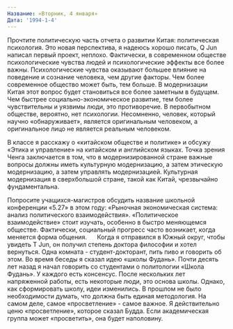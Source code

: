 ```yaml
---
Название: «Вторник, 4 января»
Дата: '1994-1-4'
---
```

Прочтите политическую часть отчета о развитии Китая: политическая психология. Это новая перспектива, я надеюсь хорошо писать, Q Jun написал первый проект, неплохо. Фактически, в современном обществе психологические чувства людей и психологические эффекты все более важны. Психологические чувства оказывают большее влияние на поведение и сознание человека, чем другие факторы. Чем более современное общество может быть, тем больше. В модернизации Китая этот вопрос будет становиться все более заметным в будущем. Чем быстрее социально-экономическое развитие, тем более чувствительны и уязвимы люди, это противоречие. В первобытном обществе, вероятно, нет психологии. Несомненно, человек, который научно «обнаруживает», является оригинальным человеком, а оригинальное лицо не является реальным человеком.

В классе я расскажу о «китайском обществе и политике» и обсужу «Этика и управление» на китайском и английском языках. Точка зрения Ченга заключается в том, что в модернизированной стране важные вопросы должны иметь культурную модернизацию, а затем этическую модернизацию, а затем управлять модернизацией. Культурная модернизация в сверхбольшой стране, такой как Китай, чрезвычайно фундаментальна.

Попросите учащихся-магистров обсудить название школьной конференции «5.27» в этом году: «Рыночная экономическая система: анализ политического взаимодействия». «Политическое взаимодействие» стоит изучать, особенно в быстро меняющемся обществе. Фактически, социальный прогресс часто возникает, когда меняется форма общения.
    
Когда я отправился в Южный округ, чтобы увидеть T Jun, он получил степень доктора философии и хотел вернуться. Одна комната - студент-докторант, пить пиво и говорить об этом. Во время беседы я сказал идею «школы Фудань». Почти десять лет назад я начал говорить со студентами о политологии «Школа Фудань». У каждого есть консенсус. После нескольких лет напряженной работы, есть некоторые люди, это основа школы. Однако, как сформировать школу, идеи изменились. В прошлом не было необходимости думать, что должна быть единая методология. На самом деле, самое «просветление» - самое важное. Я действительно ценю «просветление», которое сказал Будда. Если академическая группа может «просветить», она будет наполовину.